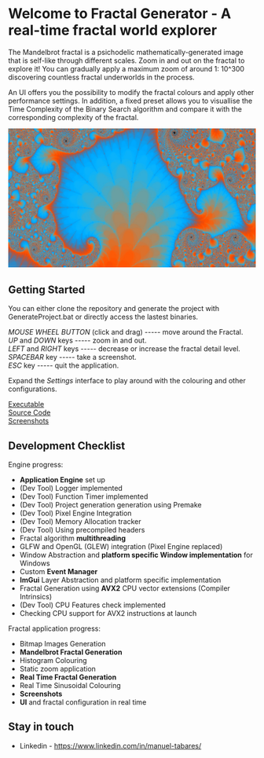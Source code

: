 # Welcome to Fractal Generator - A real-time fractal world explorer

The Mandelbrot fractal is a psichodelic mathematically-generated image that is self-like through different scales. Zoom in and out on the fractal to explore it! You can gradually apply a maximum zoom of around 1: 10^300 discovering countless fractal underworlds in the process. 

An UI offers you the possibility to modify the fractal colours and apply other performance settings. In addition, a fixed preset allows you to visuallise the Time Complexity of the Binary Search algorithm and compare it with the corresponding complexity of the fractal.

![Fractal](screenshots/Fractal_Screenshot_User2.jpg)

## Getting Started

You can either clone the repository and generate the project with GenerateProject.bat or directly access the lastest binaries.<br/>

*MOUSE WHEEL BUTTON* (click and drag) ----- move around the Fractal.  
*UP* and *DOWN* keys ----- zoom in and out.  
*LEFT* and *RIGHT* keys ----- decrease or increase the fractal detail level.  
*SPACEBAR* key ----- take a screenshot.  
*ESC* key ----- quit the application.<br/>

Expand the *Settings* interface to play around with the colouring and other configurations.<br/>

[Executable](https://github.com/ManuCanedo/fractal-generator/tree/master/bin)  
[Source Code](https://github.com/ManuCanedo/fractal-generator/tree/master/src)   
[Screenshots](https://github.com/ManuCanedo/fractal-generator/tree/master/screenshots) 

## Development Checklist

Engine progress:
+ **Application Engine** set up
+ (Dev Tool) Logger implemented  
+ (Dev Tool) Function Timer implemented
+ (Dev Tool) Project generation generation using Premake
+ (Dev Tool) Pixel Engine Integration
+ (Dev Tool) Memory Allocation tracker 
+ (Dev Tool) Using precompiled headers
+ Fractal algorithm **multithreading**
+ GLFW and OpenGL (GLEW) integration (Pixel Engine replaced)
+ Window Abstraction and **platform specific Window implementation** for Windows
+ Custom **Event Manager**
+ **ImGui** Layer Abstraction and platform specific implementation
+ Fractal Generation using **AVX2** CPU vector extensions (Compiler Intrinsics)
+ (Dev Tool) CPU Features check implemented
+ Checking CPU support for AVX2 instructions at launch


Fractal application progress:
+ Bitmap Images Generation
+ **Mandelbrot Fractal Generation**
+ Histogram Colouring
+ Static zoom application
+ **Real Time Fractal Generation**
+ Real Time Sinusoidal Colouring
+ **Screenshots**
+ **UI** and fractal configuration in real time


## Stay in touch

+ Linkedin - https://www.linkedin.com/in/manuel-tabares/
